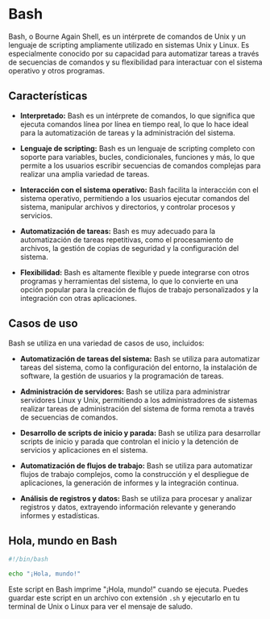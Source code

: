# Bash

Bash, o Bourne Again Shell, es un intérprete de comandos de Unix y un lenguaje de scripting ampliamente utilizado en sistemas Unix y Linux. Es especialmente conocido por su capacidad para automatizar tareas a través de secuencias de comandos y su flexibilidad para interactuar con el sistema operativo y otros programas.

## Características

- **Interpretado:** Bash es un intérprete de comandos, lo que significa que ejecuta comandos línea por línea en tiempo real, lo que lo hace ideal para la automatización de tareas y la administración del sistema.

- **Lenguaje de scripting:** Bash es un lenguaje de scripting completo con soporte para variables, bucles, condicionales, funciones y más, lo que permite a los usuarios escribir secuencias de comandos complejas para realizar una amplia variedad de tareas.

- **Interacción con el sistema operativo:** Bash facilita la interacción con el sistema operativo, permitiendo a los usuarios ejecutar comandos del sistema, manipular archivos y directorios, y controlar procesos y servicios.

- **Automatización de tareas:** Bash es muy adecuado para la automatización de tareas repetitivas, como el procesamiento de archivos, la gestión de copias de seguridad y la configuración del sistema.

- **Flexibilidad:** Bash es altamente flexible y puede integrarse con otros programas y herramientas del sistema, lo que lo convierte en una opción popular para la creación de flujos de trabajo personalizados y la integración con otras aplicaciones.

## Casos de uso

Bash se utiliza en una variedad de casos de uso, incluidos:

- **Automatización de tareas del sistema:** Bash se utiliza para automatizar tareas del sistema, como la configuración del entorno, la instalación de software, la gestión de usuarios y la programación de tareas.

- **Administración de servidores:** Bash se utiliza para administrar servidores Linux y Unix, permitiendo a los administradores de sistemas realizar tareas de administración del sistema de forma remota a través de secuencias de comandos.

- **Desarrollo de scripts de inicio y parada:** Bash se utiliza para desarrollar scripts de inicio y parada que controlan el inicio y la detención de servicios y aplicaciones en el sistema.

- **Automatización de flujos de trabajo:** Bash se utiliza para automatizar flujos de trabajo complejos, como la construcción y el despliegue de aplicaciones, la generación de informes y la integración continua.

- **Análisis de registros y datos:** Bash se utiliza para procesar y analizar registros y datos, extrayendo información relevante y generando informes y estadísticas.

## Hola, mundo en Bash

```bash
#!/bin/bash

echo "¡Hola, mundo!"
```

Este script en Bash imprime "¡Hola, mundo!" cuando se ejecuta. Puedes guardar este script en un archivo con extensión `.sh` y ejecutarlo en tu terminal de Unix o Linux para ver el mensaje de saludo.